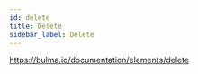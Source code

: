 ```yaml
---
id: delete
title: Delete
sidebar_label: Delete
---
```


https://bulma.io/documentation/elements/delete

